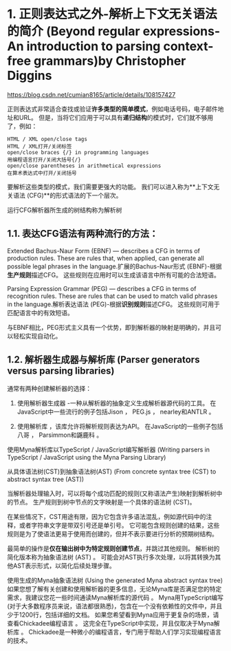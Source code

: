 # 1. 正则表达式之外-解析上下文无关语法的简介 (Beyond regular expressions- An introduction to parsing context-free grammars)by Christopher Diggins


https://blog.csdn.net/cumian8165/article/details/108157427







正则表达式非常适合查找或验证**许多类型的简单模式**，例如电话号码，电子邮件地址和URL。 但是，当将它们应用于可以具有**递归结构**的模式时，它们就不够用了，例如：

    HTML / XML open/close tags
    HTML / XML打开/关闭标签
    open/close braces {/} in programming languages
    用编程语言打开/关闭大括号{/}
    open/close parentheses in arithmetical expressions
    在算术表达式中打开/关闭括号


要解析这些类型的模式，我们需要更强大的功能。 我们可以进入称为**上下文无关语法 (CFG)**的形式语法的下一个层次。



运行CFG解析器所生成的树结构称为解析树 


## 1.1. 表达CFG语法有两种流行的方法：

Extended Bachus-Naur Form (EBNF) — describes a CFG in terms of production rules. These are rules that, when applied, can generate all possible legal phrases in the language.扩展的Bachus-Naur形式 (EBNF)-根据**生产规则**描述CFG。 这些规则在应用时可以生成该语言中所有可能的合法短语。

Parsing Expression Grammar (PEG) — describes a CFG in terms of recognition rules. These are rules that can be used to match valid phrases in the language.解析表达语法 (PEG)-根据**识别规则**描述CFG。 这些规则可用于匹配语言中的有效短语。


与EBNF相比，PEG形式主义具有一个优势，即到解析器的映射是明确的，并且可以轻松实现自动化。







## 1.2. 解析器生成器与解析库 (Parser generators versus parsing libraries)



通常有两种创建解析器的选择：


1. 使用解析器生成器 -一种从解析器的抽象定义生成解析器源代码的工具。 在JavaScript中一些流行的例子包括Jison ， PEG.js ， nearley和ANTLR 。


2. 使用解析库 ，该库允许将解析规则表达为API。 在JavaScript的一些例子包括八哥 ， Parsimmon和鼷鹿科 。



使用Myna解析库以TypeScript / JavaScript编写解析器 (Writing parsers in TypeScript / JavaScript using the Myna Parsing Library)




从具体语法树(CST)到抽象语法树(AST) (From concrete syntax tree (CST) to abstract syntax tree (AST))


当解析器处理输入时，可以将每个成功匹配的规则(又称语法产生)映射到解析树中的节点。 生产规则到树中节点的文字映射是一个具体的语法树 (CST)。

在某些情况下，CST用途有限，因为它包含许多语法混乱，例如源代码中的注释，或者字符串文字是带双引号还是单引号。 它可能包含规则创建的结果，这些规则是为了使语法更易于使用而创建的，但并不表示要进行分析的预期树结构。


最简单的操作是**仅在输出树中为特定规则创建节点**，并跳过其他规则。 解析树的简化版本称为抽象语法树 (AST) 。 可能会对AST执行多次处理，以将其转换为其他AST表示形式，以简化后续处理步骤。






使用生成的Myna抽象语法树 (Using the generated Myna abstract syntax tree)
如果您想了解有关创建和使用解析器的更多信息，无论Myna库是否满足您的特定需求，我建议您花一些时间通读Myna解析库的源代码 。
Myna用TypeScript编写(对于大多数程序员来说，语法都很熟悉)，包含在一个没有依赖性的文件中，并且少于1200行，包括详细的文档。
如果您希望看到Myna应用于更复杂的场景，请查看Chickadee编程语言 。 这完全在TypeScript中实现，并且仅取决于Myna解析库 。 Chickadee是一种微小的编程语言，专门用于帮助人们学习实现编程语言的技术。







































































































